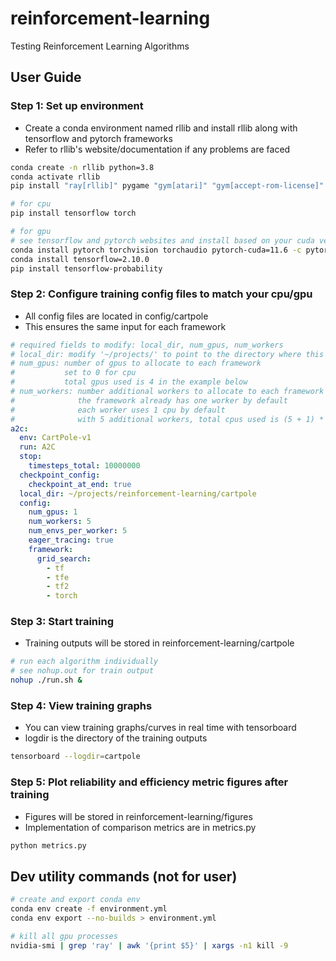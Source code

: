# reinforcement-learning
Testing Reinforcement Learning Algorithms

## User Guide

### Step 1: Set up environment
- Create a conda environment named rllib and install rllib along with tensorflow and pytorch frameworks
- Refer to rllib's website/documentation if any problems are faced
```bash
conda create -n rllib python=3.8
conda activate rllib
pip install "ray[rllib]" pygame "gym[atari]" "gym[accept-rom-license]" atari_py

# for cpu
pip install tensorflow torch

# for gpu
# see tensorflow and pytorch websites and install based on your cuda version
conda install pytorch torchvision torchaudio pytorch-cuda=11.6 -c pytorch -c nvidia
conda install tensorflow=2.10.0
pip install tensorflow-probability
```

### Step 2: Configure training config files to match your cpu/gpu
- All config files are located in config/cartpole
- This ensures the same input for each framework
```yaml
# required fields to modify: local_dir, num_gpus, num_workers
# local_dir: modify '~/projects/' to point to the directory where this repo is located
# num_gpus: number of gpus to allocate to each framework
#           set to 0 for cpu
#           total gpus used is 4 in the example below
# num_workers: number additional workers to allocate to each framework 
#              the framework already has one worker by default
#              each worker uses 1 cpu by default
#              with 5 additional workers, total cpus used is (5 + 1) * 4 the example below
a2c:
  env: CartPole-v1
  run: A2C
  stop:
    timesteps_total: 10000000
  checkpoint_config:
    checkpoint_at_end: true
  local_dir: ~/projects/reinforcement-learning/cartpole
  config:
    num_gpus: 1
    num_workers: 5
    num_envs_per_worker: 5
    eager_tracing: true
    framework:
      grid_search:
        - tf
        - tfe
        - tf2
        - torch
```

### Step 3: Start training
- Training outputs will be stored in reinforcement-learning/cartpole
```bash
# run each algorithm individually
# see nohup.out for train output
nohup ./run.sh &
```

### Step 4: View training graphs
- You can view training graphs/curves in real time with tensorboard
- logdir is the directory of the training outputs
```bash
tensorboard --logdir=cartpole 
```

### Step 5: Plot reliability and efficiency metric figures after training
- Figures will be stored in reinforcement-learning/figures
- Implementation of comparison metrics are in metrics.py
```bash
python metrics.py
```

## Dev utility commands (not for user)
```bash
# create and export conda env
conda env create -f environment.yml
conda env export --no-builds > environment.yml

# kill all gpu processes
nvidia-smi | grep 'ray' | awk '{print $5}' | xargs -n1 kill -9
```